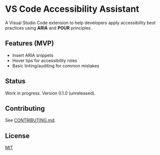 # VS Code Accessibility Assistant

A Visual Studio Code extension to help developers apply accessibility best practices using **ARIA** and **POUR** principles.

## Features (MVP)

- Insert ARIA snippets
- Hover tips for accessibility roles
- Basic linting/auditing for common mistakes

## Status

Work in progress. Version 0.1.0 (unreleased).

## Contributing

See [CONTRIBUTING.md](CONTRIBUTING.md).

## License

[MIT](LICENSE)
